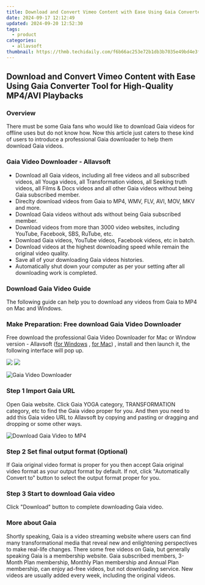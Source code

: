 ```yaml
---
title: Download and Convert Vimeo Content with Ease Using Gaia Converter Tool for High-Quality MP4/AVI Playbacks
date: 2024-09-17 12:12:49
updated: 2024-09-20 12:52:30
tags:
  - product
categories:
  - allavsoft
thumbnail: https://thmb.techidaily.com/f6b66ac253e72b1db3b7035e49bd4e3f144338d6a3b54451e87f8a05d4dd9575.jpg
---
```


## Download and Convert Vimeo Content with Ease Using Gaia Converter Tool for High-Quality MP4/AVI Playbacks

### Overview

There must be some Gaia fans who would like to download Gaia videos for offline uses but do not know how. Now this article just caters to these kind of users to introduce a professional Gaia downloader to help them download Gaia videos.

### Gaia Video Downloader - Allavsoft

* Download all Gaia videos, including all free videos and all subscribed videos, all Youga videos, all Transformation videos, all Seeking truth videos, all Films & Docs videos and all other Gaia videos without being Gaia subscribed member.
* Direclty download videos from Gaia to MP4, WMV, FLV, AVI, MOV, MKV and more.
* Download Gaia videos without ads without being Gaia subscribed member.
* Download videos from more than 3000 video websites, including YouTube, Facebook, SBS, RuTube, etc.
* Download Gaia videos, YouTube videos, Facebook videos, etc in batch.
* Download videos at the highest downloading speed while remain the original video quality.
* Save all of your downloading Gaia videos histories.
* Automatically shut down your computer as per your setting after all downloading work is completed.

### Download Gaia Video Guide

The following guide can help you to download any videos from Gaia to MP4 on Mac and Windows.

### Make Preparation: Free download Gaia Video Downloader

Free download the professional Gaia Video Downloader for Mac or Window version - Allavsoft ([for Windows](https://tools.techidaily.com/allavsoft/products/) , [for Mac](https://tools.techidaily.com/allavsoft/products/)) , install and then launch it, the following interface will pop up.

[![](https://www.allavsoft.com/how-to/../images/how-to/free-download-win.jpg)](https://tools.techidaily.com/allavsoft/products/) [![](https://www.allavsoft.com/how-to/../images/how-to/free-download-mac.jpg)](https://tools.techidaily.com/allavsoft/products/)

![Gaia Video Downloader](https://www.allavsoft.com/how-to/../images/allavsoft/screen-shot-600.jpg)

### Step 1 Import Gaia URL

Open Gaia website. Click Gaia YOGA category, TRANSFORMATION category, etc to find the Gaia video proper for you. And then you need to add this Gaia video URL to Allavsoft by copying and pasting or dragging and dropping or some other ways.

![Download Gaia Video to MP4](https://www.allavsoft.com/how-to/../images/how-to/download-rtmp-video/download-rtmp-video.jpg)

### Step 2 Set final output format (Optional)

If Gaia original video format is proper for you then accept Gaia original video format as your output format by default. If not, click "Automatically Convert to" button to select the output format proper for you.

### Step 3 Start to download Gaia video

Click "Download" button to complete downloading Gaia video.

### More about Gaia

Shortly speaking, Gaia is a video streaming website where users can find many transformational media that reveal new and enlightening perspectives to make real-life changes. There some free videos on Gaia, but generally speaking Gaia is a membership website. Gaia subscribed members, 3-Month Plan membership, Monthly Plan membership and Annual Plan membership, can enjoy ad-free videos, but not downloading service. New videos are usually added every week, including the original videos.

<ins class="adsbygoogle"
     style="display:block"
     data-ad-format="autorelaxed"
     data-ad-client="ca-pub-7571918770474297"
     data-ad-slot="1223367746"></ins>



<ins class="adsbygoogle"
     style="display:block"
     data-ad-client="ca-pub-7571918770474297"
     data-ad-slot="8358498916"
     data-ad-format="auto"
     data-full-width-responsive="true"></ins>
